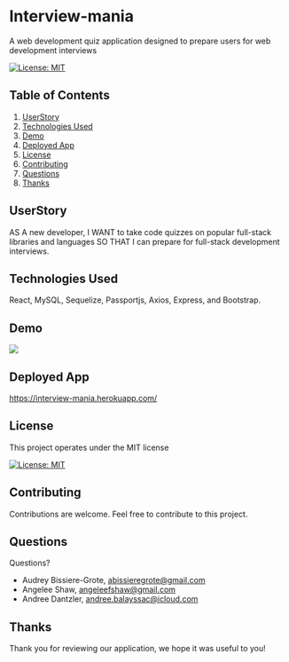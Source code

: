 # Interview-mania
A web development quiz application designed to prepare users for web development interviews
  
[![License: MIT](https://img.shields.io/badge/License-MIT-yellow.svg)](https://opensource.org/licenses/MIT)
  
## Table of Contents
1. [UserStory](#UserStory)
2. [Technologies Used](#technologies-used)
3. [Demo](#Demo)
4. [Deployed App](#deployed-app)
5. [License](#License)
6. [Contributing](#Contributing)
7. [Questions](#Questions)
8. [Thanks](#Thanks)

## UserStory
AS A new developer, 
I WANT to take code quizzes on popular full-stack libraries and languages
SO THAT I can prepare for full-stack development interviews.

## Technologies Used
React, MySQL, Sequelize, Passportjs, Axios, Express, and Bootstrap.

## Demo
![](interview-mania.gif)

## Deployed App
https://interview-mania.herokuapp.com/

## License
This project operates under the MIT license

[![License: MIT](https://img.shields.io/badge/License-MIT-yellow.svg)](https://opensource.org/licenses/MIT)

## Contributing 
Contributions are welcome. Feel free to contribute to this project.

## Questions
Questions? 

* Audrey Bissiere-Grote, abissieregrote@gmail.com
* Angelee Shaw, angeleefshaw@gmail.com 
* Andree Dantzler, andree.balayssac@icloud.com

## Thanks
Thank you for reviewing our application, we hope it was useful to you!